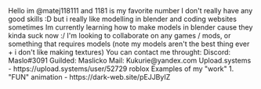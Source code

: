 <introduction>

<ShortAboutMe>
Hello im @matej118111 and 1181 is my favorite number
</ShortAboutMe>

<skills>
I don't really have any good skills :D but i really like modelling in blender and coding websites sometimes
</skills>

<learning>
Im currently learning how to make models in blender cause they kinda suck now :/
</learning>

<LookingFor>
I'm looking to collaborate on any games / mods, or something that requires models (note my models aren't the best thing ever + i don't like making textures)
</LookingFor>

<contact>
You can contact me throught:
Discord: Maslo#3091
Guilded: Maslicko
Mail: Kukurie@yandex.com
Upload.systems - https://upload.systems/user/52729
roblox
</contact>

</introduction>

<examples>
  Examples of my "work"
  1. "FUN" animation - https://dark-web.site/pEJJByIZ
  
  
  
  
  </examples>
